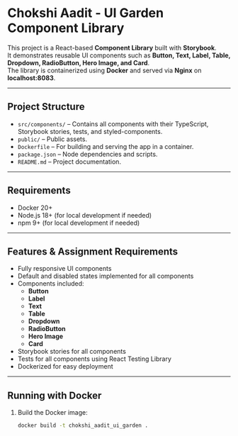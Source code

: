 # Chokshi Aadit - UI Garden Component Library

This project is a React-based **Component Library** built with **Storybook**.  
It demonstrates reusable UI components such as **Button, Text, Label, Table, Dropdown, RadioButton, Hero Image, and Card**.  
The library is containerized using **Docker** and served via **Nginx** on **localhost:8083**.

---

## Project Structure

- `src/components/` – Contains all components with their TypeScript, Storybook stories, tests, and styled-components.
- `public/` – Public assets.
- `Dockerfile` – For building and serving the app in a container.
- `package.json` – Node dependencies and scripts.
- `README.md` – Project documentation.

---

## Requirements

- Docker 20+
- Node.js 18+ (for local development if needed)
- npm 9+ (for local development if needed)

---

## Features & Assignment Requirements

- Fully responsive UI components
- Default and disabled states implemented for all components
- Components included:
  - **Button**
  - **Label**
  - **Text**
  - **Table**
  - **Dropdown**
  - **RadioButton**
  - **Hero Image**
  - **Card**
- Storybook stories for all components
- Tests for all components using React Testing Library
- Dockerized for easy deployment

---

## Running with Docker

1. Build the Docker image:

   ```bash
   docker build -t chokshi_aadit_ui_garden .
